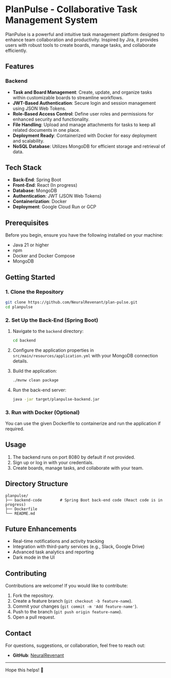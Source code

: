 # PlanPulse - Collaborative Task Management System

PlanPulse is a powerful and intuitive task management platform designed to enhance team collaboration and productivity. Inspired by Jira, it provides users with robust tools to create boards, manage tasks, and collaborate efficiently.

## Features

### Backend

- **Task and Board Management**: Create, update, and organize tasks within customizable boards to streamline workflows.
- **JWT-Based Authentication**: Secure login and session management using JSON Web Tokens.
- **Role-Based Access Control**: Define user roles and permissions for enhanced security and functionality.
- **File Handling**: Upload and manage attachments for tasks to keep all related documents in one place.
- **Deployment Ready**: Containerized with Docker for easy deployment and scalability.
- **NoSQL Database**: Utilizes MongoDB for efficient storage and retrieval of data.

## Tech Stack

- **Back-End**: Spring Boot
- **Front-End**: React (In progress)
- **Database**: MongoDB
- **Authentication**: JWT (JSON Web Tokens)
- **Containerization**: Docker
- **Deployment**: Google Cloud Run or GCP

## Prerequisites

Before you begin, ensure you have the following installed on your machine:

- Java 21 or higher
- npm
- Docker and Docker Compose
- MongoDB

## Getting Started

### 1. Clone the Repository

```bash
git clone https://github.com/NeuralRevenant/plan-pulse.git
cd planpulse
```

### 2. Set Up the Back-End (Spring Boot)

1. Navigate to the `backend` directory:
   ```bash
   cd backend
   ```
2. Configure the application properties in `src/main/resources/application.yml` with your MongoDB connection details.

3. Build the application:
   ```bash
   ./mvnw clean package
   ```

4. Run the back-end server:
   ```bash
   java -jar target/planpulse-backend.jar
   ```

### 3. Run with Docker (Optional)

You can use the given Dockerfile to containerize and run the application if required.

## Usage

1. The backend runs on port 8080 by default if not provided.
2. Sign up or log in with your credentials.
3. Create boards, manage tasks, and collaborate with your team.

## Directory Structure

```
planpulse/
├── backend-code        # Spring Boot back-end code (React code is in progress)
├── Dockerfile
└── README.md
```

## Future Enhancements

- Real-time notifications and activity tracking
- Integration with third-party services (e.g., Slack, Google Drive)
- Advanced task analytics and reporting
- Dark mode in the UI

## Contributing

Contributions are welcome! If you would like to contribute:

1. Fork the repository.
2. Create a feature branch (`git checkout -b feature-name`).
3. Commit your changes (`git commit -m 'Add feature-name'`).
4. Push to the branch (`git push origin feature-name`).
5. Open a pull request.

## Contact

For questions, suggestions, or collaboration, feel free to reach out:

- **GitHub**: [NeuralRevenant](https://github.com/NeuralRevenant)

---

Hope this helps! 🚀
